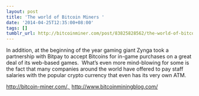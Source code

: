 ```yaml
---
layout: post
title: 'The world of Bitcoin Miners '
date: '2014-04-25T12:35:00+08:00'
tags: []
tumblr_url: http://bitcoinminer.com/post/83825828562/the-world-of-bitcoin-miners
---
```

In addition, at the beginning of the year gaming giant Zynga took a partnership with Bitpay to accept Bitcoins for in-game purchases on a great deal of its web-based games.  What’s even more mind-blowing for some is the fact that many companies around the world have offered to pay staff salaries with the popular crypto currency that even has its very own ATM.

http://bitcoin-miner.com/,  http://www.bitcoinminingblog.com/
